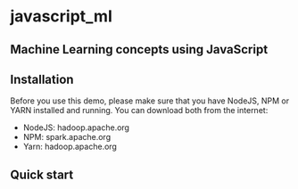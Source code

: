 # javascript_ml
Machine Learning concepts using JavaScript 
----------------------------

## Installation
Before you use this demo, please make sure that you have NodeJS, NPM or YARN installed and running.
You can download both from the internet:

- NodeJS: hadoop.apache.org
- NPM: spark.apache.org
- Yarn: hadoop.apache.org


## Quick start

